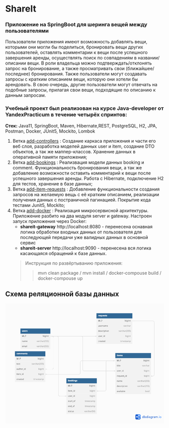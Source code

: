 # ShareIt  
### Приложение на SpringBoot для шеринга вещей между пользователями  

Пользователи приложения имеют возможность добавлять вещи, которыми они могли бы поделиться, бронировать вещи других пользователей, оставлять комментарии к вещи после успешного завершения аренды, осуществлять поиск по совпадениям в названии/описании вещи. В роли владельца можно подтверждать/отклонять запрос на бронирование, а также просматривать свои (ближайшее/последнее) бронирования. Также пользователи могут создавать запросы с кратким описанием вещи, которую они хотели бы арендовать. В свою очередь, другие пользователи могут отвечать на подобные запросы, прилагая свои вещи, подходящие по описанию к данным запросам.  

### Учебный проект был реализован на курсе Java-developer от YandexPracticum в течение четырёх спринтов:  
**Стек:** Java11, SpringBoot, Maven, Hibernate,REST, PostgreSQL, H2, JPA, Postman, Docker, JUnit5, Mockito, Lombok
1. Ветка [add-controllers](https://github.com/Stepan4o/java_shareit/tree/add-controllers) : Создание каркаса приложения и части его веб слоя, разработка моделей данных user и item, создание DTO объектов, а так же маппер-классов. Хранение данных в оперативной памяти приложения;
2. Ветка [add-bookings](https://github.com/Stepan4o/java_shareit/tree/add-bookings) : Реализвация модели данных booking и comment. Функциональность бронирования вещи, а так же добавление возможности оставить комментарий к вещи после успешного завершения аренды. Работа с Hibernate, подключение H2 для тестов, хранение в базе данных;
3. Ветка [add-item-requests](https://github.com/Stepan4o/java_shareit/tree/add-item-requests) : Добавление функциональности создания запросов на желаемую вещь с её кратким описанием, реализации получения данных с постраничной пагинацией. Покрытие кода тестами Junit5, Mockito;
4. Ветка [add-docker](https://github.com/Stepan4o/java_shareit/tree/add-docker) : Реализация микросервисной архитектуры. Приложение разбито на два модуля server и gateway. Настроен запуск приложения через Docker:
   - **shareit-gateway** http://localhost:8080 - перенесена оснавная логика обработки входных данных от пользователя для последующей передачи уже валидных данных в основной сервис 
   - **shareit-server** http://localhost:9090 - перенесена вся логика касающаяся обращений к базе данных.
   > Инструкция по развёртыванию приложения:
   >> mvn clean package / mvn install / docker-compouse build / docker-compouse up 

## Схема реляционной базы данных
  ![ShareIt_schema](https://github.com/Stepan4o/java_shareit/blob/main/ShareIt_schema.png)
